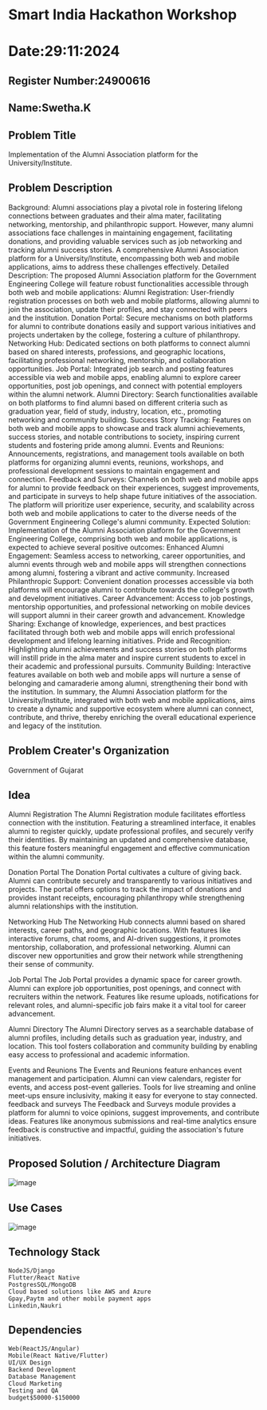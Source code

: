 # Smart India Hackathon Workshop
# Date:29:11:2024
## Register Number:24900616
## Name:Swetha.K
## Problem Title
Implementation of the Alumni Association platform for the University/Institute.
## Problem Description
Background: Alumni associations play a pivotal role in fostering lifelong connections between graduates and their alma mater, facilitating networking, mentorship, and philanthropic support. However, many alumni associations face challenges in maintaining engagement, facilitating donations, and providing valuable services such as job networking and tracking alumni success stories. A comprehensive Alumni Association platform for a University/Institute, encompassing both web and mobile applications, aims to address these challenges effectively. Detailed Description: The proposed Alumni Association platform for the Government Engineering College will feature robust functionalities accessible through both web and mobile applications: Alumni Registration: User-friendly registration processes on both web and mobile platforms, allowing alumni to join the association, update their profiles, and stay connected with peers and the institution. Donation Portal: Secure mechanisms on both platforms for alumni to contribute donations easily and support various initiatives and projects undertaken by the college, fostering a culture of philanthropy. Networking Hub: Dedicated sections on both platforms to connect alumni based on shared interests, professions, and geographic locations, facilitating professional networking, mentorship, and collaboration opportunities. Job Portal: Integrated job search and posting features accessible via web and mobile apps, enabling alumni to explore career opportunities, post job openings, and connect with potential employers within the alumni network. Alumni Directory: Search functionalities available on both platforms to find alumni based on different criteria such as graduation year, field of study, industry, location, etc., promoting networking and community building. Success Story Tracking: Features on both web and mobile apps to showcase and track alumni achievements, success stories, and notable contributions to society, inspiring current students and fostering pride among alumni. Events and Reunions: Announcements, registrations, and management tools available on both platforms for organizing alumni events, reunions, workshops, and professional development sessions to maintain engagement and connection. Feedback and Surveys: Channels on both web and mobile apps for alumni to provide feedback on their experiences, suggest improvements, and participate in surveys to help shape future initiatives of the association. The platform will prioritize user experience, security, and scalability across both web and mobile applications to cater to the diverse needs of the Government Engineering College's alumni community. Expected Solution: Implementation of the Alumni Association platform for the Government Engineering College, comprising both web and mobile applications, is expected to achieve several positive outcomes: Enhanced Alumni Engagement: Seamless access to networking, career opportunities, and alumni events through web and mobile apps will strengthen connections among alumni, fostering a vibrant and active community. Increased Philanthropic Support: Convenient donation processes accessible via both platforms will encourage alumni to contribute towards the college's growth and development initiatives. Career Advancement: Access to job postings, mentorship opportunities, and professional networking on mobile devices will support alumni in their career growth and advancement. Knowledge Sharing: Exchange of knowledge, experiences, and best practices facilitated through both web and mobile apps will enrich professional development and lifelong learning initiatives. Pride and Recognition: Highlighting alumni achievements and success stories on both platforms will instill pride in the alma mater and inspire current students to excel in their academic and professional pursuits. Community Building: Interactive features available on both web and mobile apps will nurture a sense of belonging and camaraderie among alumni, strengthening their bond with the institution. In summary, the Alumni Association platform for the University/Institute, integrated with both web and mobile applications, aims to create a dynamic and supportive ecosystem where alumni can connect, contribute, and thrive, thereby enriching the overall educational experience and legacy of the institution.
## Problem Creater's Organization
Government of Gujarat

## Idea
Alumni Registration
The Alumni Registration module facilitates effortless connection with the institution. Featuring a streamlined interface, it enables alumni to register quickly, update professional profiles, and securely verify their identities. By maintaining an updated and comprehensive database, this feature fosters meaningful engagement and effective communication within the alumni community.

Donation Portal
The Donation Portal cultivates a culture of giving back. Alumni can contribute securely and transparently to various initiatives and projects. The portal offers options to track the impact of donations and provides instant receipts, encouraging philanthropy while strengthening alumni relationships with the institution.

Networking Hub
The Networking Hub connects alumni based on shared interests, career paths, and geographic locations. With features like interactive forums, chat rooms, and AI-driven suggestions, it promotes mentorship, collaboration, and professional networking. Alumni can discover new opportunities and grow their network while strengthening their sense of community.

Job Portal
The Job Portal provides a dynamic space for career growth. Alumni can explore job opportunities, post openings, and connect with recruiters within the network. Features like resume uploads, notifications for relevant roles, and alumni-specific job fairs make it a vital tool for career advancement.

Alumni Directory
The Alumni Directory serves as a searchable database of alumni profiles, including details such as graduation year, industry, and location. This tool fosters collaboration and community building by enabling easy access to professional and academic information.

Events and Reunions
The Events and Reunions feature enhances event management and participation. Alumni can view calendars, register for events, and access post-event galleries. Tools for live streaming and online meet-ups ensure inclusivity, making it easy for everyone to stay connected.
feedback and surveys
The Feedback and Surveys module provides a platform for alumni to voice opinions, suggest improvements, and contribute ideas. Features like anonymous submissions and real-time analytics ensure feedback is constructive and impactful, guiding the association's future initiatives.

## Proposed Solution / Architecture Diagram

![image](https://github.com/user-attachments/assets/3383b063-0ebf-49ae-bfd1-bcf2e60bd539)

## Use Cases
![image](https://github.com/user-attachments/assets/b2db6d7c-77ec-4ead-b68e-7d4a7b37a037)


## Technology Stack
```
NodeJS/Django
Flutter/React Native
PostgresSQL/MongoDB
Cloud based solutions like AWS and Azure
Gpay,Paytm and other mobile payment apps
Linkedin,Naukri
```
## Dependencies
```
Web(ReactJS/Angular)
Mobile(React Native/Flutter)
UI/UX Design
Backend Development
Database Management
Cloud Marketing
Testing and QA 
budget$50000-$150000
```

